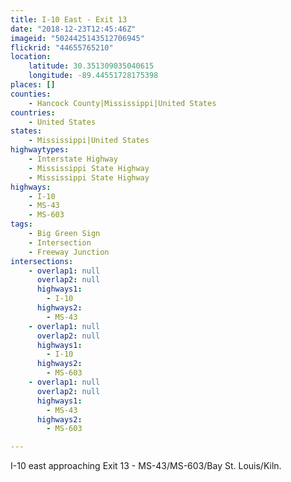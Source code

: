 ```yaml
---
title: I-10 East - Exit 13
date: "2018-12-23T12:45:46Z"
imageid: "5024425143512706945"
flickrid: "44655765210"
location:
    latitude: 30.351309035040615
    longitude: -89.44551728175398
places: []
counties:
    - Hancock County|Mississippi|United States
countries:
    - United States
states:
    - Mississippi|United States
highwaytypes:
    - Interstate Highway
    - Mississippi State Highway
    - Mississippi State Highway
highways:
    - I-10
    - MS-43
    - MS-603
tags:
    - Big Green Sign
    - Intersection
    - Freeway Junction
intersections:
    - overlap1: null
      overlap2: null
      highways1:
        - I-10
      highways2:
        - MS-43
    - overlap1: null
      overlap2: null
      highways1:
        - I-10
      highways2:
        - MS-603
    - overlap1: null
      overlap2: null
      highways1:
        - MS-43
      highways2:
        - MS-603

---
```

I-10 east approaching Exit 13 - MS-43/MS-603/Bay St. Louis/Kiln.